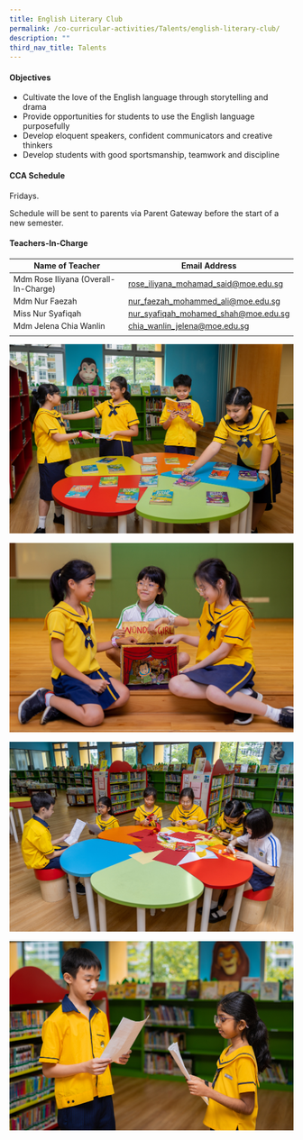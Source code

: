 ```yaml
---
title: English Literary Club
permalink: /co-curricular-activities/Talents/english-literary-club/
description: ""
third_nav_title: Talents
---
```


#### Objectives 
*   Cultivate the love of the English language through storytelling and drama
*   Provide opportunities for students to use the English language purposefully
*   Develop eloquent speakers, confident communicators and creative thinkers
*   Develop students with good sportsmanship, teamwork and discipline

#### CCA Schedule
Fridays. 

Schedule will be sent to parents via Parent Gateway before the start of a new semester.

#### Teachers-In-Charge

| Name of Teacher | Email Address |
|---|---|
| Mdm Rose Iliyana (Overall-In-Charge) | [rose_iliyana_mohamad_said@moe.edu.sg](mailto:rose_iliyana_mohamad_said@moe.edu.sg) |
| Mdm Nur Faezah | [nur_faezah_mohammed_ali@moe.edu.sg](mailto:nur_faezah_mohammed_ali@moe.edu.sg) |
| Miss Nur Syafiqah | [nur_syafiqah_mohamed_shah@moe.edu.sg](mailto:nur_syafiqah_mohamed_shah@moe.edu.sg) |
| Mdm Jelena Chia Wanlin | [chia_wanlin_jelena@moe.edu.sg](mailto:chia_wanlin_jelena@moe.edu.sg) |
|  |  |

![](/images/CCA/Talent/eldrama1.jpg)

![](/images/CCA/Talent/eldrama2.jpg)

![](/images/CCA/Talent/eldrama3.jpg)

![](/images/CCA/Talent/eldrama4.jpg)